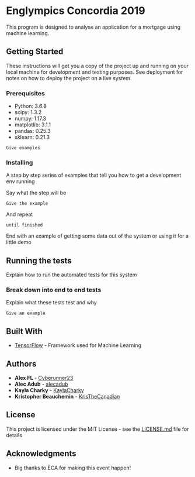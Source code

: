# Englympics Concordia 2019

This program is designed to analyse an application for a mortgage using machine learning.

## Getting Started

These instructions will get you a copy of the project up and running on your local machine for development and testing purposes. See deployment for notes on how to deploy the project on a live system.

### Prerequisites

- Python: 3.6.8
- scipy: 1.3.2
- numpy: 1.17.3
- matplotlib: 3.1.1
- pandas: 0.25.3
- sklearn: 0.21.3

```
Give examples
```

### Installing

A step by step series of examples that tell you how to get a development env running

Say what the step will be

```
Give the example
```

And repeat

```
until finished
```

End with an example of getting some data out of the system or using it for a little demo

## Running the tests

Explain how to run the automated tests for this system

### Break down into end to end tests

Explain what these tests test and why

```
Give an example
```

## Built With

* [TensorFlow](https://www.tensorflow.org/api_docs/python) - Framework used for Machine Learning

## Authors

* **Alex FL**  - [Cyberunner23](https://github.com/Cyberunner23)
* **Alec Adub**  - [alecadub](https://github.com/alecadub)
* **Kayla Charky**  - [KaylaCharky](https://github.com/KaylaCharky)
* **Kristopher Beauchemin**  - [KrisTheCanadian](https://github.com/KrisTheCanadian)


## License

This project is licensed under the MIT License - see the [LICENSE.md](LICENSE.md) file for details

## Acknowledgments

* Big thanks to ECA for making this event happen!

